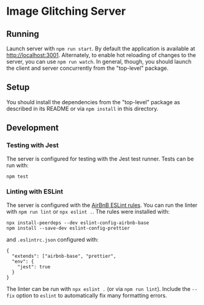 # Image Glitching Server

## Running

Launch server with `npm run start`. By default the application is available at <http://localhost:3001>. Alternately, to enable hot reloading of changes to the server, you can use `npm run watch`. In general, though, you should launch the client and server concurrently from the "top-level" package.

## Setup

You should install the dependencies from the "top-level" package as described in its README or via `npm install` in this directory.

## Development

### Testing with Jest

The server is configured for testing with the Jest test runner. Tests can be run with:

```
npm test
```

### Linting with ESLint

The server is configured with the [AirBnB ESLint rules](https://github.com/airbnb/javascript). You can run the linter with `npm run lint` or `npx eslint .`. The rules were installed with:

```
npx install-peerdeps --dev eslint-config-airbnb-base
npm install --save-dev eslint-config-prettier
```

and `.eslintrc.json` configured with:

```
{
  "extends": ["airbnb-base", "prettier",
  "env": {
    "jest": true
  }
}
```

The linter can be run with `npx eslint .` (or via `npm run lint`). Include the `--fix` option to `eslint` to automatically fix many formatting errors.
